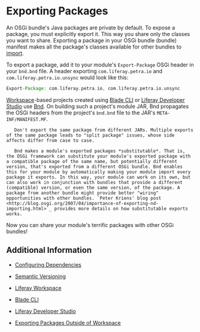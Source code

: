 # Exporting Packages

An OSGi bundle's Java packages are private by default. To expose a package, you must explicitly export it. This way you share only the classes you want to share. Exporting a package in your OSGi bundle (bundle) manifest makes all the package's classes available for other bundles to [import](./importing-packages.md).

To export a package, add it to your module's `Export-Package` OSGi header in your `bnd.bnd` file. A header exporting `com.liferay.petra.io` and `com.liferay.petra.io.unsync` would look like this:

```groovy
Export-Package: com.liferay.petra.io, com.liferay.petra.io.unsync
```

[Workspace](../../developing-applications/tooling/liferay-workspace.md)-based projects created using [Blade CLI](../../../developing-applications/tooling/blade-cli/generating-projects-with-blade-cli.md) or [Liferay Developer Studio](../../developing-applications/tooling/developer-studio.md) use [Bnd](http://bnd.bndtools.org/). On building such a project's module JAR, Bnd propagates the OSGi headers from the project's `bnd.bnd` file to the JAR's `META-INF/MANIFEST.MF`.

```important::
   Don't export the same package from different JARs. Multiple exports of the same package leads to "split package" issues, whose side affects differ from case to case.
```

```note::
   Bnd makes a module's exported packages *substitutable*. That is, the OSGi framework can substitute your module's exported package with a compatible package of the same name, but potentially different version, that's exported from a different OSGi bundle. Bnd enables this for your module by automatically making your module import every package it exports. In this way, your module can work on its own, but can also work in conjunction with bundles that provide a different (compatible) version, or even the same version, of the package. A package from another bundle might provide better "wiring" opportunities with other bundles. `Peter Kriens' blog post <http://blog.osgi.org/2007/04/importance-of-exporting-nd-importing.html>`_ provides more details on how substitutable exports works.
```

Now you can share your module's terrific packages with other OSGi bundles!

## Additional Information

* [Configuring Dependencies](./configuring-dependencies/configuring-dependencies.md)

* [Semantic Versioning](./semantic-versioning.md)

* [Liferay Workspace](../../developing-applications/tooling/liferay-workspace.md)

* [Blade CLI](../../../developing-applications/tooling/blade-cli/generating-projects-with-blade-cli.md)

* [Liferay Developer Studio](../../developing-applications/tooling/developer-studio.md)

* [Exporting Packages Outside of Workspace](../reference/exporting-packages-outside-of-workspace.md)